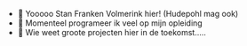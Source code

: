- 👋 Yooooo Stan Franken Volmerink hier! (Hudepohl mag ook)
- 🌱 Momenteel programeer ik veel op mijn opleiding
- 💞️ Wie weet groote projecten hier in de toekomst.....

<!---
StanFV/StanFV is a ✨ special ✨ repository because its `README.md` (this file) appears on your GitHub profile.
You can click the Preview link to take a look at your changes.
--->
